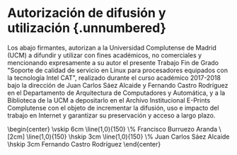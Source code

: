 <!-- Leave a blank line before the title -->

# Autorización de difusión y utilización {.unnumbered}

Los abajo firmantes, autorizan a la Universidad Complutense de Madrid (UCM) a difundir y utilizar
con fines académicos, no comerciales y mencionando expresamente a su autor el presente
Trabajo Fin de Grado "Soporte de calidad de servicio en Linux para procesadores equipados con la tecnología Intel CAT", realizado durante el curso académico 2017-2018 bajo la dirección de Juan Carlos Sáez Alcaide y Fernando Castro Rodríguez en el Departamento de Arquitectura de Computadores y Automática, y a la Biblioteca de la UCM a depositarlo en el Archivo Institucional E-Prints Complutense con el objeto de incrementar la difusión, uso e impacto del trabajo en Internet y garantizar su preservación y acceso a largo plazo.


\begin{center}
\vskip 6cm
\line(1,0){150}
\\%
Francisco Burruezo Aranda
\\[2cm]
\line(1,0){150}
\hskip 3cm
\line(1,0){150}
\\%
Juan Carlos Sáez Alcaide
\hskip 3cm
Fernando Castro Rodríguez
\end{center}